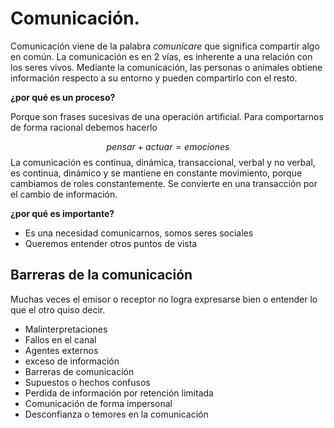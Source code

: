 # Comunicación.

Comunicación viene de la palabra *comunicare* que significa compartir algo en común.
La comunicación es en 2 vías, es inherente a una relación con los seres vivos. Mediante la comunicación, las personas o animales obtiene información respecto a su entorno y pueden compartirlo con el resto.

**¿por qué es un proceso?**

Porque son frases sucesivas de una operación artificial.
Para comportarnos de forma racional debemos hacerlo

$$pensar + actuar = emociones$$
La comunicación es continua, dinámica, transaccional, verbal y no verbal, es continua, dinámico y se mantiene en constante movimiento, porque cambiamos de roles constantemente. Se convierte en una transacción por el cambio de información.

**¿por qué es importante?**

- Es una necesidad comunicarnos, somos seres sociales
- Queremos entender otros puntos de vista

## Barreras de la comunicación

Muchas veces el emisor o receptor no logra expresarse bien o entender lo que el otro quiso decir.

- Malinterpretaciones
- Fallos en el canal
- Agentes externos
- exceso de información
- Barreras de comunicación
- Supuestos o hechos confusos
- Perdida de información por retención limitada
- Comunicación de forma impersonal
- Desconfianza o temores en la comunicación



